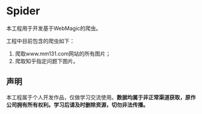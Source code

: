 # Spider
本工程用于开发基于WebMagic的爬虫。

工程中目前包含的爬虫如下：

1. 爬取www.mm131.com网站的所有图片；
2. 爬取知乎指定问题下图片。

## 声明
本工程属于个人开发作品，仅做学习交流使用。**数据均属于非正常渠道获取，原作公司拥有所有权利。学习后请及时删除资源，切勿非法传播。**